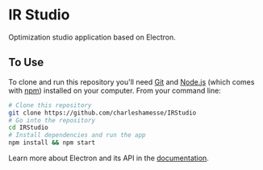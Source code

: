 # IR Studio

Optimization studio application based on Electron.


## To Use

To clone and run this repository you'll need [Git](https://git-scm.com) and [Node.js](https://nodejs.org/en/download/) (which comes with [npm](http://npmjs.com)) installed on your computer. From your command line:

```bash
# Clone this repository
git clone https://github.com/charleshamesse/IRStudio
# Go into the repository
cd IRStudio
# Install dependencies and run the app
npm install && npm start
```

Learn more about Electron and its API in the [documentation](http://electron.atom.io/docs/latest).
